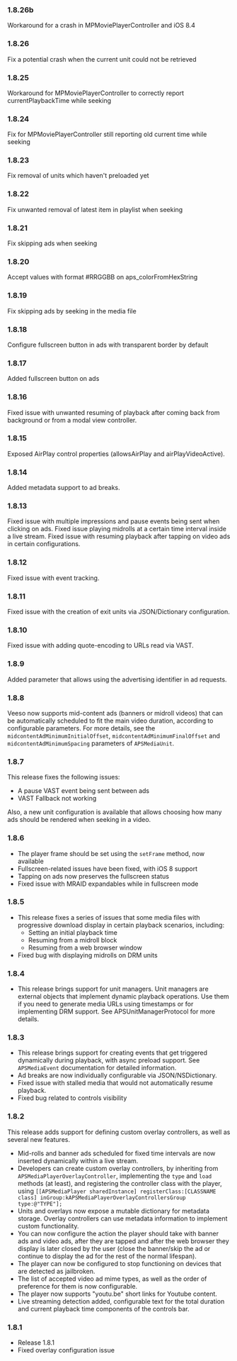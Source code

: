 ### 1.8.26b
Workaround for a crash in MPMoviePlayerController and iOS 8.4

### 1.8.26
Fix a potential crash when the current unit could not be retrieved

### 1.8.25
Workaround for MPMoviePlayerController to correctly report currentPlaybackTime while seeking

### 1.8.24
Fix for MPMoviePlayerController still reporting old current time while seeking

### 1.8.23
Fix removal of units which haven't preloaded yet

### 1.8.22
Fix unwanted removal of latest item in playlist when seeking 

### 1.8.21
Fix skipping ads when seeking

### 1.8.20
Accept values with format #RRGGBB on aps_colorFromHexString

### 1.8.19
Fix skipping ads by seeking in the media file

### 1.8.18
Configure fullscreen button in ads with transparent border by default

### 1.8.17
Added fullscreen button on ads

### 1.8.16
Fixed issue with unwanted resuming of playback after coming back from background or from a modal view controller.

### 1.8.15
Exposed AirPlay control properties (allowsAirPlay and airPlayVideoActive).

### 1.8.14
Added metadata support to ad breaks.

### 1.8.13
Fixed issue with multiple impressions and pause events being sent when clicking on ads.
Fixed issue playing midrolls at a certain time interval inside a live stream.
Fixed issue with resuming playback after tapping on video ads in certain configurations.

### 1.8.12
Fixed issue with event tracking.

### 1.8.11
Fixed issue with the creation of exit units via JSON/Dictionary configuration.

### 1.8.10
Fixed issue with adding quote-encoding to URLs read via VAST.

### 1.8.9
Added parameter that allows using the advertising identifier in ad requests.

### 1.8.8
Veeso now supports mid-content ads (banners or midroll videos) that can be automatically scheduled to fit the main video duration, according to configurable parameters. For more details, see the `midcontentAdMinimumInitialOffset`, `midcontentAdMinimumFinalOffset` and `midcontentAdMinimumSpacing` parameters of `APSMediaUnit`.

### 1.8.7
This release fixes the following issues:

* A pause VAST event being sent between ads
* VAST Fallback not working

Also, a new unit configuration is available that allows choosing how many ads should be rendered when seeking in a video.

### 1.8.6
* The player frame should be set using the `setFrame` method, now available
* Fullscreen-related issues have been fixed, with iOS 8 support
* Tapping on ads now preserves the fullscreen status
* Fixed issue with MRAID expandables while in fullscreen mode

### 1.8.5
* This release fixes a series of issues that some media files with progressive download display in certain playback scenarios, including:
  * Setting an initial playback time
  * Resuming from a midroll block
  * Resuming from a web browser window
* Fixed bug with displaying midrolls on DRM units

### 1.8.4
* This release brings support for unit managers. Unit managers are external objects that implement dynamic playback operations. Use them if you need to generate media URLs using timestamps or for implementing DRM support. See APSUnitManagerProtocol for more details.

### 1.8.3
* This release brings support for creating events that get triggered dynamically during playback, with async preload support. See `APSMediaEvent` documentation for detailed information.
* Ad breaks are now individually configurable via JSON/NSDictionary.
* Fixed issue with stalled media that would not automatically resume playback.
* Fixed bug related to controls visibility

### 1.8.2
This release adds support for defining custom overlay controllers, as well as several new features.

* Mid-rolls and banner ads scheduled for fixed time intervals are now inserted dynamically within a live stream.
* Developers can create custom overlay controllers, by inheriting from `APSMediaPlayerOverlayController`, implementing the `type` and `load` methods (at least), and registering the controller class with the player, using `[[APSMediaPlayer sharedInstance] registerClass:[CLASSNAME class] inGroup:kAPSMediaPlayerOverlayControllersGroup type:@"TYPE"];`
* Units and overlays now expose a mutable dictionary for metadata storage. Overlay controllers can use metadata information to implement custom functionality.
* You can now configure the action the player should take with banner ads and video ads, after they are tapped and after the web browser they display is later closed by the user (close the banner/skip the ad or continue to display the ad for the rest of the normal lifespan).
* The player can now be configured to stop functioning on devices that are detected as jailbroken.
* The list of accepted video ad mime types, as well as the order of preference for them is now configurable.
* The player now supports "youtu.be" short links for Youtube content.
* Live streaming detection added, configurable text for the total duration and current playback time components of the controls bar.

### 1.8.1
 * Release 1.8.1
 * Fixed overlay configuration issue